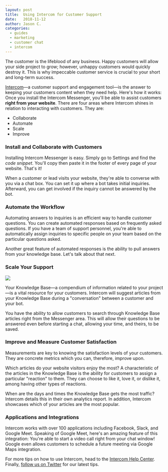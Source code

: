 ```yaml
---
layout: post
title:  Using Intercom for Customer Support
date:   2018-11-12
author: Jason C.
categories:
  - guides
  - marketing
  - customer chat
  - intercom
---
```


The customer is the lifeblood of any business. Happy customers will allow your side project to grow; however, unhappy customers would quickly destroy it. This is why impeccable customer service is crucial to your short and long-term success.

[Intercom](https://www.intercom.com)—a customer support and engagement tool—is the answer to keeping your customers content when they need help. Here's how it works: Once you install the Intercom Messenger, you'll be able to assist customers **right from your website**. There are four areas where Intercom shines in relation to interacting with customers. They are:

- Collaborate
- Automate
- Scale
- Improve

### Install and Collaborate with Customers

Installing Intercom Messenger is easy. Simply go to Settings and find the *code snippet*. You'll copy then paste it in the footer of every page of your website. That's it!

When a customer or lead visits your website, they're able to converse with you via a chat box. You can set it up where a bot takes initial inquiries. Afterward, you can get involved if the inquiry cannot be answered by the bot.

### Automate the Workflow

Automating answers to inquiries is an efficient way to handle customer questions. You can create automated responses based on frequently asked questions. If you have a team of support personnel, you're able to automatically assign inquiries to specific people on your team based on the particular questions asked.

Another great feature of automated responses is the ability to pull answers from your knowledge base. Let's talk about that next.

### Scale Your Support

![](https://i.imgur.com/8Bjxxos.png)

Your Knowledge Base—a compendium of information related to your project—is a vital resource for your customers. Intercom will suggest articles from your Knowledge Base during a "conversation" between a customer and your bot.

You have the ability to allow customers to search through Knowledge Base articles right from the Messenger area. This will allow their questions to be answered even before starting a chat, allowing your time, and theirs, to be saved.

### Improve and Measure Customer Satisfaction

Measurements are key to knowing the satisfaction levels of your customers. They are concrete metrics which you can, therefore, improve upon.

Which articles do your website visitors enjoy the most? A characteristic of the articles in the Knowledge Base is the ability for customers to assign a particular "reaction" to them. They can choose to like it, love it, or dislike it, among having other types of reactions.

When are the days and times the Knowledge Base gets the most traffic? Intercom details this in their own analytics report. In addition, Intercom showcases which of your articles are the most popular.

### Applications and Integrations

Intercom works with over 100 applications including Facebook, Slack, and Google Meet. Speaking of Google Meet, here's an amazing feature of this integration: You're able to start a video call right from your chat window! Google even allows customers to schedule a future meeting via Google Maps integration.

For more tips on how to use Intercom, head to the [Intercom Help Center](https://www.intercom.com/help/). Finally, [follow us on Twitter](https://twitter.com/portablecto) for our latest tips.

